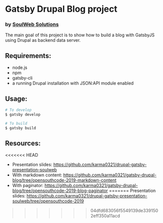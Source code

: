 # Gatsby Drupal Blog project
### by [SoulWeb Solutions](https://soulweb.it)

The main goal of this project is to show how to build a blog with GatsbyJS using Drupal as backend data server.

## Requirements:

- node.js
- npm
- gatsby-cli
- a running Drupal installation with JSON:API module enabled

## Usage:

```bash
# To develop
$ gatsby develop

# To build
$ gatsby build
```

## Resources:

<<<<<<< HEAD
- Presentation slides: https://github.com/karma0321/drupal-gatsby-presentation-soulweb
- With markdown content: https://github.com/karma0321/gatsby-drupal-blog/tree/opensouthcode-2019-markdown-content
- With paginator: https://github.com/karma0321/gatsby-drupal-blog/tree/opensouthcode-2019-blog-paginator
=======
Presentation slides: https://github.com/karma0321/drupal-gatsby-presentation-soulweb/tree/opensouthcode-2019
>>>>>>> 04dfd683056f5549139de3391502eff350a11acd
